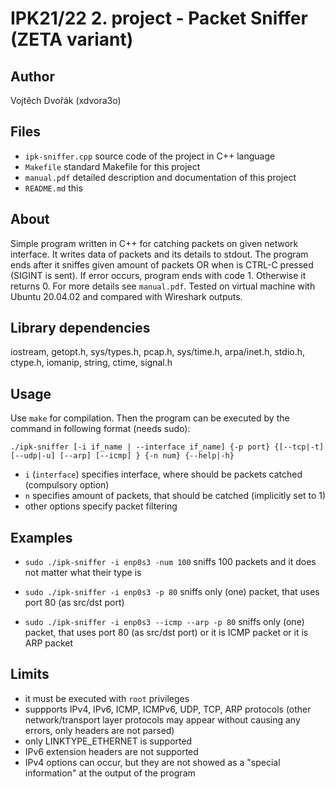 # IPK21/22 2. project - Packet Sniffer (ZETA variant)

## Author
Vojtěch Dvořák (xdvora3o)

## Files
- `ipk-sniffer.cpp` source code of the project in C++ language
- `Makefile` standard Makefile for this project
- `manual.pdf` detailed description and documentation of this project
- `README.md` this

## About
Simple program written in C++ for catching packets on given network interface. It writes data of packets and its details to stdout. The program ends after it sniffes given amount of packets OR when is CTRL-C pressed (SIGINT is sent). If error occurs, program ends with code 1. Otherwise it returns 0. For more details see `manual.pdf`. Tested on virtual machine with Ubuntu 20.04.02 and compared with Wireshark outputs.

## Library dependencies
iostream, getopt.h, sys/types.h, pcap.h, sys/time.h, arpa/inet.h, stdio.h, ctype.h, iomanip, string, ctime, signal.h

## Usage
Use `make` for compilation. Then the program can be executed by the command in following format (needs sudo):


```
./ipk-sniffer [-i if_name | --interface if_name] {-p ­­port} {[--tcp|-t] [--udp|-u] [--arp] [--icmp] } {-n num} {--help|-h}
```

- `i` (`interface`) specifies interface, where should be packets catched (compulsory option)
- `n` specifies amount of packets, that should be catched (implicitly set to 1)
- other options specify packet filtering

## Examples

- `sudo ./ipk-sniffer -i enp0s3 -num 100` sniffs 100 packets and it does not matter what their type is

- `sudo ./ipk-sniffer -i enp0s3 -p 80` sniffs only (one) packet, that uses port 80 (as src/dst port)

- `sudo ./ipk-sniffer -i enp0s3 --icmp --arp -p 80` sniffs only (one) packet, that uses port 80 (as src/dst port) or it is ICMP packet or it is ARP packet


## Limits
- it must be executed with `root` privileges
- suppports IPv4, IPv6, ICMP, ICMPv6, UDP, TCP, ARP protocols (other network/transport layer protocols may appear without causing any errors, only headers are not parsed)
- only LINKTYPE_ETHERNET is supported
- IPv6 extension headers are not supported
- IPv4 options can occur, but they are not showed as a "special information" at the output of the program



